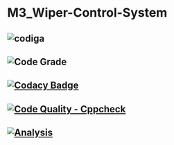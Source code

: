 # M3_Wiper-Control-System
## ![codiga](https://api.codiga.io/project/33411/score/svg)
## ![Code Grade](https://api.codiga.io/project/33411/status/svg)
## [![Codacy Badge](https://app.codacy.com/project/badge/Grade/80f6cb93a8c549b28592d7ab1c7ae722)](https://www.codacy.com/gh/BhargavaRaj/M3_Wiper-Control-System/dashboard?utm_source=github.com&amp;utm_medium=referral&amp;utm_content=BhargavaRaj/M3_Wiper-Control-System&amp;utm_campaign=Badge_Grade)
## [![Code Quality - Cppcheck](https://github.com/BhargavaRaj/M3_Wiper-Control-System/actions/workflows/Cppcheck.yml/badge.svg)](https://github.com/BhargavaRaj/M3_Wiper-Control-System/actions/workflows/Cppcheck.yml)
## [![Analysis](https://github.com/BhargavaRaj/M3_Wiper-Control-System/actions/workflows/Analysis.yml/badge.svg)](https://github.com/BhargavaRaj/M3_Wiper-Control-System/actions/workflows/Analysis.yml)
